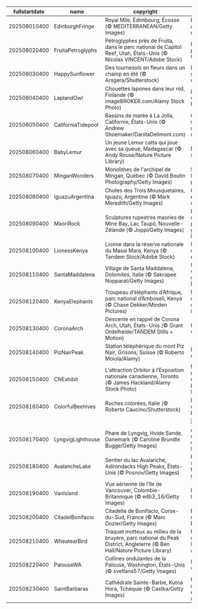 |fullstartdate|name|copyright|title|image|
|--|--|--|--|--|
202508010400|EdinburghFringe|Royal Mile, Édimbourg, Écosse (© MEDITERRANEAN/Getty Images)|Bienvenue au Fringe d’Édimbourg!|![](/fr-CA/2025/08/202508010400EdinburghFringe.jpg)|
202508020400|FruitaPetroglyphs|Pétroglyphes près de Fruita, dans le parc national de Capitol Reef, Utah, États-Unis (© Nicolas VINCENT/Adobe Stock)|Les pierres parlent à Capitol Reef|![](/fr-CA/2025/08/202508020400FruitaPetroglyphs.jpg)|
202508030400|HappySunflower|Des tournesols en fleurs dans un champ en été (© Arsgera/Shutterstock)|Les petits soleils des champs|![](/fr-CA/2025/08/202508030400HappySunflower.jpg)|
202508040400|LaplandOwl|Chouettes lapones dans leur nid, Finlande (© imageBROKER.com/Alamy Stock Photo)|La sagesse venue du Nord|![](/fr-CA/2025/08/202508040400LaplandOwl.jpg)|
202508050400|CaliforniaTidepool|Bassins de marée à La Jolla, Californie, États-Unis (© Andrew Shoemaker/DanitaDelimont.com)|Quand la mer façonne des mondes miniatures|![](/fr-CA/2025/08/202508050400CaliforniaTidepool.jpg)|
202508060400|BabyLemur|Un jeune Lemur catta qui joue avec sa queue, Madagascar (© Andy Rouse/Nature Picture Library)|Naître, jouer, survivre|![](/fr-CA/2025/08/202508060400BabyLemur.jpg)|
202508070400|MinganWonders|Monolithes de l'archipel de Mingan, Québec (© David Boutin Photography/Getty Images)|Sculptés par le temps qui passe|![](/fr-CA/2025/08/202508070400MinganWonders.jpg)|
202508080400|IguazuArgentina|Chutes des Trois Mousquetaires, Iguazú, Argentine (© Mark Meredith/Getty Images)|Un pour tous et tous pour un!|![](/fr-CA/2025/08/202508080400IguazuArgentina.jpg)|
202508090400|MaoriRock|Sculptures rupestres maories de Mine Bay, Lac Taupō, Nouvelle-Zélande (© Joppi/Getty Images)|La mémoire des premiers peuples gravée dans la roche|![](/fr-CA/2025/08/202508090400MaoriRock.jpg)|
202508100400|LionessKenya|Lionne dans la réserve nationale du Masai Mara, Kenya (© Tandem Stock/Adobe Stock)|Un rugissement en sursis|![](/fr-CA/2025/08/202508100400LionessKenya.jpg)|
202508110400|SantaMaddalena|Village de Santa Maddalena, Dolomites, Italie (© Sakrapee Nopparat/Getty Images)|Un tableau vivant au cœur des Dolomites|![](/fr-CA/2025/08/202508110400SantaMaddalena.jpg)|
202508120400|KenyaElephants|Troupeau d’éléphants d’Afrique, parc national d’Amboseli, Kenya (© Chase Dekker/Minden Pictures)|Mémoire d’éléphant, cœur immense|![](/fr-CA/2025/08/202508120400KenyaElephants.jpg)|
202508130400|CoronaArch|Descente en rappel de Corona Arch, Utah, États-Unis (© Grant Ordelheide/TANDEM Stills + Motion)|Une fenêtre vers l’infini|![](/fr-CA/2025/08/202508130400CoronaArch.jpg)|
202508140400|PizNairPeak|Station téléphérique du mont Piz Nair, Grisons, Suisse (© Roberto Moiola/Alamy)|Le sommet des Grisons|![](/fr-CA/2025/08/202508140400PizNairPeak.jpg)|
202508150400|CNExhibit|L’attraction Orbitor à l’Exposition nationale canadienne, Toronto (© James Hackland/Alamy Stock Photo)|Manèges, musique et magie : bienvenue à l’Ex!|![](/fr-CA/2025/08/202508150400CNExhibit.jpg)|
202508160400|ColorfulBeehives|Ruches colorées, Italie (© Roberto Caucino/Shutterstock)|Des ruches qui font le buzzzzzz!|![](/fr-CA/2025/08/202508160400ColorfulBeehives.jpg)|
||||![](/fr-CA/2025/08/.jpg)|
202508170400|LyngvigLighthouse|Phare de Lyngvig, Hvide Sande, Danemark (© Caroline Brundle Bugge/Getty Images)|Au rythme des phares, d’un océan à l’autre|![](/fr-CA/2025/08/202508170400LyngvigLighthouse.jpg)|
202508180400|AvalancheLake|Sentier du lac Avalanche, Adirondacks High Peaks, États-Unis (© Posnov/Getty Images)|Randonnée sauvage en terre glaciaire|![](/fr-CA/2025/08/202508180400AvalancheLake.jpg)|
202508190400|VanIsland|Vue aérienne de l’île de Vancouver, Colombie-Britannique (© edb3_16/Getty Images)|L’île de tous les possibles|![](/fr-CA/2025/08/202508190400VanIsland.jpg)|
202508200400|CitadelBonifacio|Citadelle de Bonifacio, Corse-du-Sud, France (© Marc Dozier/Getty Images)|Entre ciel et mer, Bonifacio|![](/fr-CA/2025/08/202508200400CitadelBonifacio.jpg)|
202508210400|WheatearBird|Traquet motteux au milieu de la bruyère, parc national du Peak District, Angleterre (© Ben Hall/Nature Picture Library)|Un souffle d’ailes sur les landes anglaises|![](/fr-CA/2025/08/202508210400WheatearBird.jpg)|
202508220400|PalouseWA|Collines ondulantes de la Palouse, Washington, États-Unis (© svetlana57/Getty Images)|Un océan de velours vert|![](/fr-CA/2025/08/202508220400PalouseWA.jpg)|
202508230400|SaintBarbaras|Cathédrale Sainte-Barbe, Kutná Hora, Tchéquie (© Castka/Getty Images)|Une cathédrale en hommage aux mineurs|![](/fr-CA/2025/08/202508230400SaintBarbaras.jpg)|
